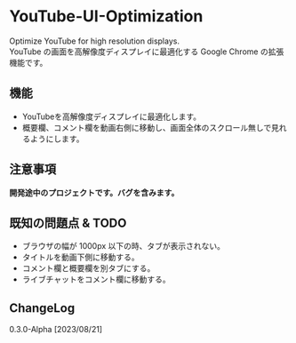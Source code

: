# YouTube-UI-Optimization
Optimize YouTube for high resolution displays.<br>
YouTube の画面を高解像度ディスプレイに最適化する Google Chrome の拡張機能です。

## 機能
- YouTubeを高解像度ディスプレイに最適化します。
- 概要欄、コメント欄を動画右側に移動し、画面全体のスクロール無しで見れるようにします。

## 注意事項
**開発途中のプロジェクトです。バグを含みます。**

## 既知の問題点 & TODO
- ブラウザの幅が 1000px 以下の時、タブが表示されない。
- タイトルを動画下側に移動する。
- コメント欄と概要欄を別タブにする。
- ライブチャットをコメント欄に移動する。

## ChangeLog
0.3.0-Alpha [2023/08/21]
